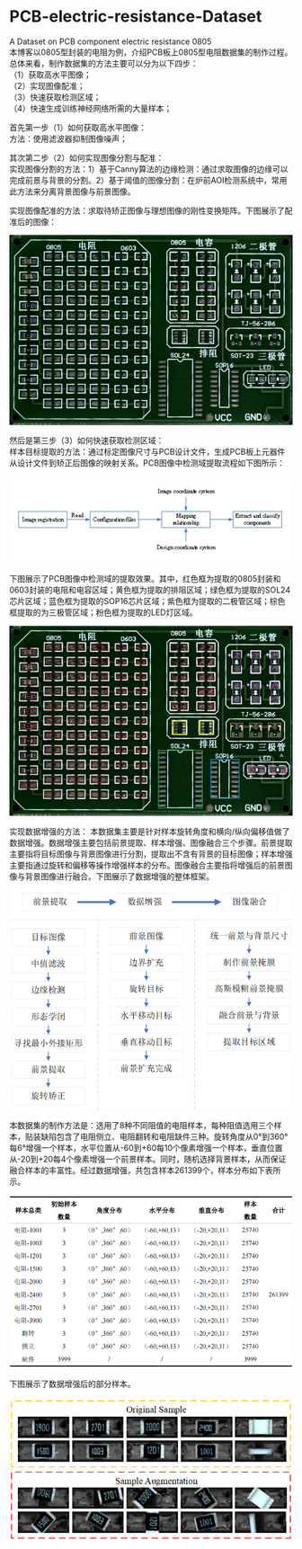 # PCB-electric-resistance-Dataset  
A Dataset on PCB component electric resistance 0805  
本博客以0805型封装的电阻为例，介绍PCB板上0805型电阻数据集的制作过程。总体来看，制作数据集的方法主要可以分为以下四步：  
（1）获取高水平图像；  
（2）实现图像配准；  
（3）快速获取检测区域；  
（4）快速生成训练神经网络所需的大量样本；  
  
  首先第一步（1）如何获取高水平图像：  
  方法：使用滤波器抑制图像噪声；  
  
  其次第二步（2）如何实现图像分割与配准：    
  实现图像分割的方法：1）基于Canny算法的边缘检测：通过求取图像的边缘可以完成前景与背景的分割。2）基于阈值的图像分割：在炉前AOI检测系统中，常用此方法来分离背景图像与前景图像。  
  
  实现图像配准的方法：求取待矫正图像与理想图像的刚性变换矩阵。下图展示了配准后的图像：  
  
  ![image](images/PCB配准后的图像.jpg)  
  
  然后是第三步（3）如何快速获取检测区域：  
  样本目标提取的方法：通过标定图像尺寸与PCB设计文件，生成PCB板上元器件从设计文件到矫正后图像的映射关系。PCB图像中检测域提取流程如下图所示：  
  
  ![image](images/PCB图像中检测域提取流程图.png)  
  
  下图展示了PCB图像中检测域的提取效果。其中，红色框为提取的0805封装和0603封装的电阻和电容区域；黄色框为提取的排阻区域；绿色框为提取的SOL24芯片区域；蓝色框为提取的SOP16芯片区域；紫色框为提取的二极管区域；棕色框提取的为三极管区域；粉色框为提取的LED灯区域。  
  
  ![image](images/PCB图像检测域提取效果图.png)  
  
  实现数据增强的方法：
  本数据集主要是针对样本旋转角度和横向/纵向偏移值做了数据增强。数据增强主要包括前景提取、样本增强、图像融合三个步骤。前景提取主要指将目标图像与背景图像进行分割，提取出不含有背景的目标图像；样本增强主要指通过旋转和偏移等操作增强样本的分布。图像融合主要指将增强后的前景图像与背景图像进行融合。下图展示了数据增强的整体框架。  
  
  ![image](images/数据增强整体框架.png)
  
  本数据集的制作方法是：选用了8种不同阻值的电阻样本，每种阻值选用三个样本，贴装缺陷包含了电阻侧立、电阻翻转和电阻缺件三种。旋转角度从0°到360°每6°增强一个样本，水平位置从-60到+60每10个像素增强一个样本，垂直位置从-20到+20每4个像素增强一个前景样本。同时，随机选择背景样本，从而保证融合样本的丰富性。经过数据增强，共包含样本261399个，样本分布如下表所示。  
  
  ![image](images/数据增强后样本分布表.png)
  
  下图展示了数据增强后的部分样本。  
  
  ![image](images/数据增强后的部分样本.png)  
  
  

  
  
  
